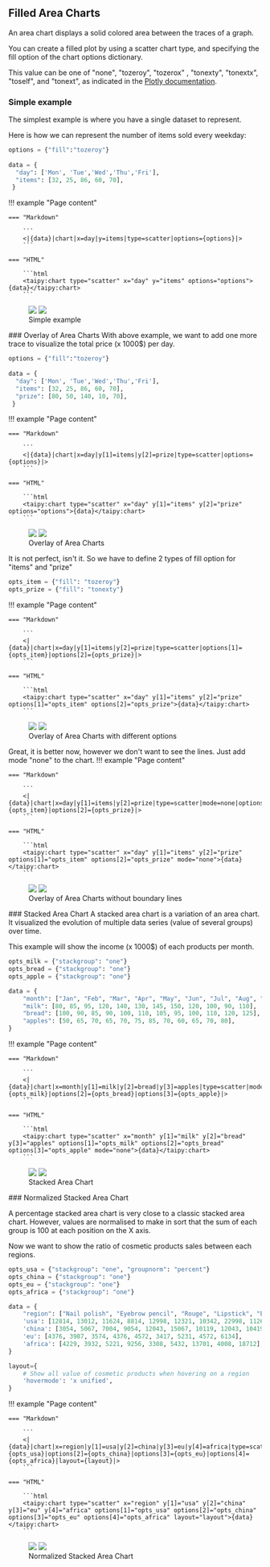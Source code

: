 ## Filled Area Charts

An area chart displays a solid colored area between the traces of a graph.

You can create a filled plot by using a scatter chart type, and specifying the fill option of the chart options dictionary.

This value can be one of "none", "tozeroy", "tozerox" , "tonexty", "tonextx", "toself", and "tonext", as indicated in the [Plotly documentation](https://plotly.com/javascript/reference/scatter/#scatter-fill "Scatter fill").

### Simple example
The simplest example is where you have a single dataset to represent.

Here is how we can represent the number of items sold every weekday:
```py
options = {"fill":"tozeroy"}
 
data = {
  "day": ['Mon', 'Tue','Wed','Thu','Fri'],
  "items": [32, 25, 86, 60, 70],
 }
```
!!! example "Page content"

    === "Markdown"

        ```
        <|{data}|chart|x=day|y=items|type=scatter|options={options}|>
        ```
  
    === "HTML"

        ```html
        <taipy:chart type="scatter" x="day" y="items" options="options">{data}</taipy:chart>
        ```
<figure>
    <img src="filled-area-dark.png" class="visible-dark" />
    <img src="filled-area.png" class="visible-light" />
    <figcaption>Simple example</figcaption>
</figure>
### Overlay of Area Charts
With above example, we want to add one more trace to visualize the total price (x 1000$) per day.

```py
options = {"fill":"tozeroy"}
 
data = {
  "day": ['Mon', 'Tue','Wed','Thu','Fri'],
  "items": [32, 25, 86, 60, 70],
  "prize": [80, 50, 140, 10, 70],
 }
```
!!! example "Page content"

    === "Markdown"

        ```
        <|{data}|chart|x=day|y[1]=items|y[2]=prize|type=scatter|options={options}|>
        ```
  
    === "HTML"

        ```html
        <taipy:chart type="scatter" x="day" y[1]="items" y[2]="prize" options="options">{data}</taipy:chart>
        ```
<figure>
    <img src="filled-area-overlaid-dark.png" class="visible-dark" />
    <img src="filled-area-overlaid.png" class="visible-light" />
    <figcaption>Overlay of Area Charts</figcaption>
</figure>
It is not perfect, isn't it. So we have to define 2 types of fill option for "items" and "prize"

```py
opts_item = {"fill": "tozeroy"}
opts_prize = {"fill": "tonexty"}
```
!!! example "Page content"

    === "Markdown"

        ```
        <|{data}|chart|x=day|y[1]=items|y[2]=prize|type=scatter|options[1]={opts_item}|options[2]={opts_prize}|>
        ```
  
    === "HTML"

        ```html
        <taipy:chart type="scatter" x="day" y[1]="items" y[2]="prize" options[1]="opts_item" options[2]="opts_prize">{data}</taipy:chart>
        ```
<figure>
    <img src="filled-area-overlaid-2-dark.png" class="visible-dark" />
    <img src="filled-area-overlaid-2.png" class="visible-light" />
    <figcaption>Overlay of Area Charts with different options</figcaption>
</figure>
Great, it is better now, however we don't want to see the lines. Just add mode "none" to the chart.
!!! example "Page content"

    === "Markdown"

        ```
        <|{data}|chart|x=day|y[1]=items|y[2]=prize|type=scatter|mode=none|options[1]={opts_item}|options[2]={opts_prize}|>
        ```
  
    === "HTML"

        ```html
        <taipy:chart type="scatter" x="day" y[1]="items" y[2]="prize" options[1]="opts_item" options[2]="opts_prize" mode="none">{data}</taipy:chart>
        ```
<figure>
    <img src="filled-area-overlaid-3-dark.png" class="visible-dark" />
    <img src="filled-area-overlaid-3.png" class="visible-light" />
    <figcaption>Overlay of Area Charts without boundary lines</figcaption>
</figure>
### Stacked Area Chart
A stacked area chart is a variation of an area chart. It visualized the evolution of multiple data series (value of several groups) over time.

This example will show the income (x 1000$) of each products per month.

```py
opts_milk = {"stackgroup": "one"}
opts_bread = {"stackgroup": "one"}
opts_apple = {"stackgroup": "one"}

data = {
    "month": ["Jan", "Feb", "Mar", "Apr", "May", "Jun", "Jul", "Aug", "Sep", "Oct", "Nov", "Dec"],
    "milk": [80, 85, 95, 120, 140, 130, 145, 150, 120, 100, 90, 110],
    "bread": [100, 90, 85, 90, 100, 110, 105, 95, 100, 110, 120, 125],
    "apples": [50, 65, 70, 65, 70, 75, 85, 70, 60, 65, 70, 80],
}
```
!!! example "Page content"

    === "Markdown"

        ```
        <|{data}|chart|x=month|y[1]=milk|y[2]=bread|y[3]=apples|type=scatter|mode=none|options[1]={opts_milk}|options[2]={opts_bread}|options[3]={opts_apple}|>
        ```
  
    === "HTML"

        ```html
        <taipy:chart type="scatter" x="month" y[1]="milk" y[2]="bread" y[3]="apples" options[1]="opts_milk" options[2]="opts_bread" options[3]="opts_apple" mode="none">{data}</taipy:chart>
        ```
<figure>
    <img src="filled-area-stacked-dark.png" class="visible-dark" />
    <img src="filled-area-stacked.png" class="visible-light" />
    <figcaption>Stacked Area Chart</figcaption>
</figure>
### Normalized Stacked Area Chart

A percentage stacked area chart is very close to a classic stacked area chart. However, values are normalised to make in sort that the sum of each group is 100 at each position on the X axis.

Now we want to show the ratio of cosmetic products sales between each regions.
```py
opts_usa = {"stackgroup": "one", "groupnorm": "percent"}
opts_china = {"stackgroup": "one"}
opts_eu = {"stackgroup": "one"}
opts_africa = {"stackgroup": "one"}

data = {
    "region": ["Nail polish", "Eyebrow pencil", "Rouge", "Lipstick", "Eyeshadows", "Eyeliner", "Foundation", "Lip gloss", "Mascara"],
    'usa': [12814, 13012, 11624, 8814, 12998, 12321, 10342, 22998, 11261],
    'china': [3054, 5067, 7004, 9054, 12043, 15067, 10119, 12043, 10419],
    'eu': [4376, 3987, 3574, 4376, 4572, 3417, 5231, 4572, 6134],
    'africa': [4229, 3932, 5221, 9256, 3308, 5432, 13701, 4008, 18712],
}

layout={
    # Show all value of cosmetic products when hovering on a region
    'hovermode': 'x unified',
}
```
!!! example "Page content"

    === "Markdown"

        ```
        <|{data}|chart|x=region|y[1]=usa|y[2]=china|y[3]=eu|y[4]=africa|type=scatter|options[1]={opts_usa}|options[2]={opts_china}|options[3]={opts_eu}|options[4]={opts_africa}|layout={layout}|>
        ```
  
    === "HTML"

        ```html
        <taipy:chart type="scatter" x="region" y[1]="usa" y[2]="china" y[3]="eu" y[4]="africa" options[1]="opts_usa" options[2]="opts_china" options[3]="opts_eu" options[4]="opts_africa" layout="layout">{data}</taipy:chart>
        ```
<figure>
    <img src="filled-area-stacked-2-dark.png" class="visible-dark" />
    <img src="filled-area-stacked-2.png" class="visible-light" />
    <figcaption>Normalized Stacked Area Chart</figcaption>
</figure>